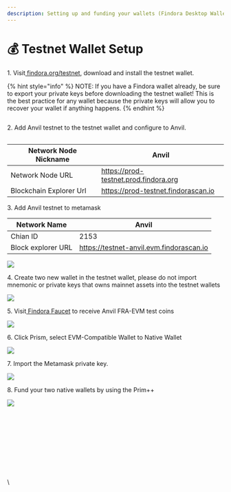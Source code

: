 ```yaml
---
description: Setting up and funding your wallets (Findora Desktop Wallet)
---
```


# 💰 Testnet Wallet Setup

1\. Visit[ findora.org/testnet](https://www.findora.org/testnet), download and install the testnet wallet.&#x20;

{% hint style="info" %}
NOTE: If you have a Findora wallet already, be sure to export your private keys before downloading the testnet wallet! This is the best practice for any wallet because the private keys will allow you to recover your wallet if anything happens.
{% endhint %}

<figure><img src="https://lh6.googleusercontent.com/qpSFAB2-FTQ5rVvwJrTzuEVlzsZgB__iLsktNefUkIggUOIlsxzEVcfcuVBD1WVmff4Gxb9nOGuBBkwiiLyWgQCu1yOS9LVvNDtGI6taAEhQEnaYpa-ROJxQHe9wAJMW3Qo-_5kyjZSQDl9g7MM-ACA" alt=""><figcaption></figcaption></figure>

2\. Add Anvil testnet to the testnet wallet and configure to Anvil.&#x20;

<figure><img src="https://lh4.googleusercontent.com/ahwYadv3dXQLNBWFnwTQArGKZOIdWuGzI0AC2-MF3Fz6EFUIsVqh6CVsgui1TwEXc9Zm5FZA_4PPUic0oIVglFwSkeaGzJBI5E54F8L5jRZ6TGOUknoLsteb69SiwZZfCrZRfBtDsbIl5dUrAH0Hmzo" alt=""><figcaption></figcaption></figure>

| Network Node Nickname   | Anvil                                 |
| ----------------------- | ------------------------------------- |
| Network Node URL        | https://prod-testnet.prod.findora.org |
| Blockchain Explorer Url | https://prod-testnet.findorascan.io   |

3\. Add Anvil testnet to metamask

| Network Name       | Anvil                                    |
| ------------------ | ---------------------------------------- |
| Chian ID           | 2153                                     |
| Block explorer URL | https://testnet-anvil.evm.findorascan.io |

![](https://lh6.googleusercontent.com/g1PDPPV3mTtk9IK277qbnNlEjbdeyfKbe\_ilfYnYG5qCL0OGr0ET0HChK6SlUz6--cqSAWw83JzslveHMcK8imdGS\_rj0gDDTuwmzWt-SOGvZFd5sx5QCIIBiz2wPHH5dXopSU5mvJVWZQU2AFp-tiY)

4\. Create two new wallet in the testnet wallet, please do not import mnemonic or private keys that owns mainnet assets into the testnet wallets

![](https://lh5.googleusercontent.com/CfrI5c-6qp5KkvJX6cJzPEvIJeYfXGoQwbTx1wXYjjlfLe5ns2EJRDO\_bT0gTqQHs71VQf5UJKxdGe\_0bUVaI1AFWOctpX8nmhNAdk6TBZsRYMHyjoW\_nVmmQbtJTWr9c-8aMgZPgLMFmEm5MNq0X7c)

5\. Visit[ Findora Faucet](https://faucet.findora.org/) to receive Anvil FRA-EVM test coins

![](https://lh4.googleusercontent.com/HU9P3Qbjd3CvF5eiu55EF0I31xCUIe3Ikds9zIE0\_fwrlQPWmZyGgA46CD77g1qsZPh-96Ratq1GQ6DU1Km0Utjcex9pBc5xhnoHCvZSjCL8cHCrlaaiemZFJ3-tSw2W86e0IcxRiRyvttABKZml9cI)

6\. Click Prism, select EVM-Compatible Wallet to Native Wallet

![](https://lh6.googleusercontent.com/nOXLoOTqa\_DnYQkYkdq-onRUNj8Gi3umeZgAI3qI1FGzwTQpzOrUVh6jzCcVtLzaECdcH0It51sW3xePygJn3-nhdGzLO2tSNvoUj6k-AOW5POc7HzmoNjzcxB2lPtB\_jDi1f6\_u1D5N\_8ae3VXO8lA)

7\. Import the Metamask private key.

![](https://lh5.googleusercontent.com/aFYGy37jdixnHrb\_TD\_0BKtXWu6Ns0ExBLVcn3lzbvt9tjGay0amCA9xoeRh8E2JCQ6OjFxoaWk5sAahXoohydcxdI6HtRQsu0\_u\_jLEo51YW3w2NA1L2zXZyZ1ddjtJQv0CRsxRLHH6qUI-iLquZTQ)

8\. Fund your two native wallets by using the Prim++

![](https://lh5.googleusercontent.com/NhCt9UVW0LvGDw4aWRqlnebwzDfOfS13A5GNiyWbCH69DEsS9DFVz70jxi73t2sXZfo0bB4\_1JOs4wDkavM5OCDSiGcZqDzoUuk56PhRl6bXH0ilzLCl5FGAQih\_kqvchZa2YaUCWQM7IycAKijkf3Q)

\
\
\
\
\
\
\
\
\
\


##
